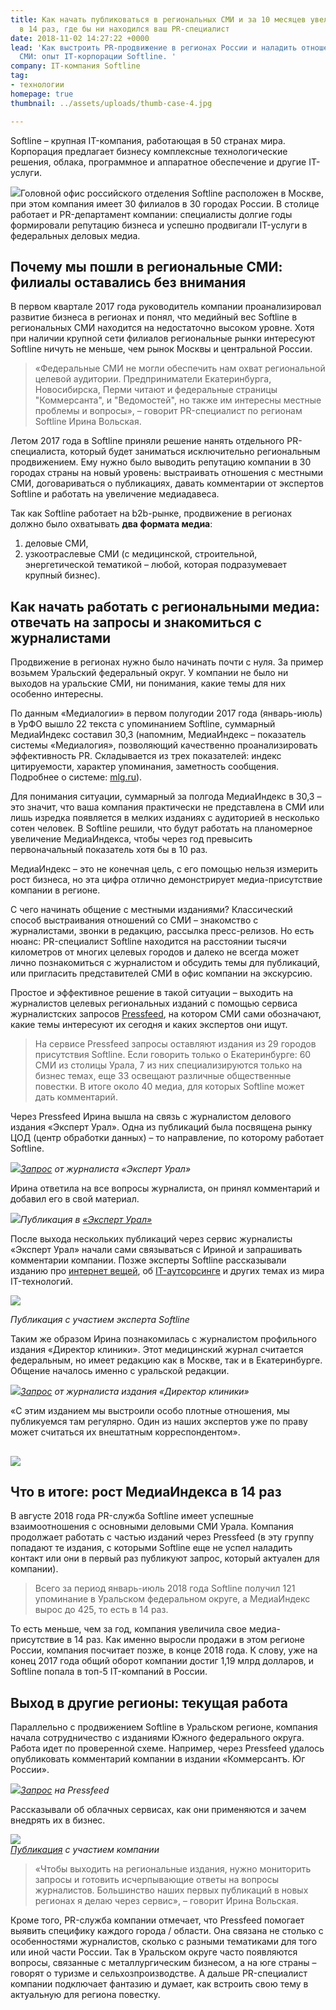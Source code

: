 ```yaml
---
title: Как начать публиковаться в региональных СМИ и за 10 месяцев увеличить МедиаИндекс
  в 14 раз, где бы ни находился ваш PR-специалист
date: 2018-11-02 14:27:22 +0000
lead: 'Как выстроить PR-продвижение в регионах России и наладить отношения с местными
  СМИ: опыт IT-корпорации Softline. '
company: IT-компания Softline
tag:
- технологии
homepage: true
thumbnail: ../assets/uploads/thumb-case-4.jpg

---
```

Softline – крупная IT-компания, работающая в 50 странах мира. Корпорация предлагает бизнесу комплексные технологические решения, облака, программное и аппаратное обеспечение и другие IT-услуги.

![](../assets/uploads/image5-10.png)Головной офис российского отделения Softline расположен в Москве, при этом компания имеет 30 филиалов в 30 городах России. В столице работает и PR-департамент компании: специалисты долгие годы формировали репутацию бизнеса и успешно продвигали IT-услуги в федеральных деловых медиа.

## Почему мы пошли в региональные СМИ: филиалы оставались без внимания

В первом квартале 2017 года руководитель компании проанализировал развитие бизнеса в регионах и понял, что медийный вес Softline в региональных СМИ находится на недостаточно высоком уровне. Хотя при наличии крупной сети филиалов региональные рынки интересуют Softline ничуть не меньше, чем рынок Москвы и центральной России.

> «Федеральные СМИ не могли обеспечить нам охват региональной целевой аудитории. Предприниматели Екатеринбурга, Новосибирска, Перми читают и федеральные страницы "Коммерсанта", и "Ведомостей", но также им интересны местные проблемы и вопросы», – говорит PR-специалист по регионам Softline Ирина Вольская.

Летом 2017 года в Softline приняли решение нанять отдельного PR-специалиста, который будет заниматься исключительно региональным продвижением. Ему нужно было выводить репутацию компании в 30 городах страны на новый уровень: выстраивать отношения с местными СМИ, договариваться о публикациях, давать комментарии от экспертов Softline и работать на увеличение медиадавеса.

Так как Softline работает на b2b-рынке, продвижение в регионах должно было охватывать **два формата медиа**:

1. деловые СМИ,
2. узкоотраслевые СМИ (с медицинской, строительной, энергетической тематикой – любой, которая подразумевает крупный бизнес).

## Как начать работать с региональными медиа: отвечать на запросы и знакомиться с журналистами

Продвижение в регионах нужно было начинать почти с нуля. За пример возьмем Уральский федеральный округ. У компании не было ни выходов на уральские СМИ, ни понимания, какие темы для них особенно интересны.

По данным «Медиалогии» в первом полугодии 2017 года (январь-июль) в УрФО вышло 22 текста с упоминанием Softline, суммарный МедиаИндекс составил 30,3 (напомним, МедиаИндекс – показатель системы «Медиалогия», позволяющий качественно проанализировать эффективность PR. Складывается из трех показателей: индекс цитируемости, характер упоминания, заметность сообщения. Подробнее о системе: [mlg.ru](http://www.mlg.ru/about/technologies/#mediaindex)).

Для понимания ситуации, суммарный за полгода МедиаИндекс в 30,3 – это значит, что ваша компания практически не представлена в СМИ или лишь изредка появляется в мелких изданиях с аудиторией в несколько сотен человек. В Softline решили, что будут работать на планомерное увеличение МедиаИндекса, чтобы через год превысить первоначальный показатель хотя бы в 10 раз.

МедиаИндекс – это не конечная цель, с его помощью нельзя измерить рост бизнеса, но эта цифра отлично демонстрирует медиа-присутствие компании в регионе.

С чего начинать общение с местными изданиями? Классический способ выстраивания отношений со СМИ – знакомство с журналистами, звонки в редакцию, рассылка пресс-релизов. Но есть нюанс: PR-специалист Softline находится на расстоянии тысячи километров от многих целевых городов и далеко не всегда может лично познакомиться с журналистом и обсудить темы для публикаций, или пригласить представителей СМИ в офис компании на экскурсию.

Простое и эффективное решение в такой ситуации – выходить на журналистов целевых региональных изданий с помощью сервиса журналистских запросов [Pressfeed](https://pressfeed.ru/), на котором СМИ сами обозначают, какие темы интересуют их сегодня и каких экспертов они ищут.

> На сервисе Pressfeed запросы оставляют издания из 29 городов присутствия Softline. Если говорить только о Екатеринбурге: 60 СМИ из столицы Урала, 7 из них специализируются только на бизнес темах, еще 33 освещают различные общественные повестки. В итоге около 40 медиа, для которых Softline может дать комментарий.

Через Pressfeed Ирина вышла на связь с журналистом делового издания «Эксперт Урал». Одна из публикаций была посвящена рынку ЦОД (центр обработки данных) – то направление, по которому работает Softline.

![](../assets/uploads/image3-9.png)[_Запрос_](https://pressfeed.ru/query/40685) _от журналиста «Эксперт Урал»_

Ирина ответила на все вопросы журналиста, он принял комментарий и добавил его в свой материал.

![](../assets/uploads/image4-10.png)_Публикация в_ [_«Эксперт Урал»_](http://www.acexpert.ru/archive/nomer-10-759/kakie-nashi-codi.html)

После выхода нескольких публикаций через сервис журналисты «Эксперт Урал» начали сами связываться с Ириной и запрашивать комментарии компании. Позже эксперты Softline рассказывали изданию про [интернет вещей](http://expert.ru/ural/2018/26/intellektualnyie-seti/), об [IT-аутсорсинге](http://expert.ru/ural/2018/22/ostaetsya-zhat-na-knopku/) и других темах из мира IT-технологий.

![](../assets/uploads/image6-11.png)

_Публикация с участием эксперта Softline_

Таким же образом Ирина познакомилась с журналистом профильного издания «Директор клиники». Этот медицинский журнал считается федеральным, но имеет редакцию как в Москве, так и в Екатеринбурге. Общение началось именно с уральской редакции.

![](../assets/uploads/image2-9.png)[_Запрос_](https://pressfeed.ru/query/40048) _от журналиста издания «Директор клиники»_

«С этим изданием мы выстроили особо плотные отношения, мы публикуемся там регулярно. Один из наших экспертов уже по праву может считаться их внештатным корреспондентом».

## ![](../assets/uploads/image7-12.png)

## Что в итоге: рост МедиаИндекса в 14 раз

В августе 2018 года PR-служба Softline имеет успешные взаимоотношения с основными деловыми СМИ Урала. Компания продолжает работать с частью изданий через Pressfeed (в эту группу попадают те издания, с которыми Softline еще не успел наладить контакт или они в первый раз публикуют запрос, который актуален для компании).

> Всего за период январь-июль 2018 года Softline получил 121 упоминание в Уральском федеральном округе, а МедиаИндекс вырос до 425, то есть в 14 раз.

То есть меньше, чем за год, компания увеличила свое медиа-присутствие в 14 раз. Как именно выросли продажи в этом регионе России, компания посчитает позже, в конце 2018 года. К слову, уже на конец 2017 года общий оборот компании достиг 1,19 млрд долларов, и Softline попала в топ-5 IT-компаний в России.

## Выход в другие регионы: текущая работа

Параллельно с продвижением Softline в Уральском регионе, компания начала сотрудничество с изданиями Южного федерального округа. Работа идет по проверенной схеме. Например, через Pressfeed удалось опубликовать комментарий компании в издании «Коммерсантъ. Юг России».

![](../assets/uploads/image1-11.png)[_Запрос_](https://pressfeed.ru/query/42384) _на Pressfeed_

Рассказывали об облачных сервисах, как они применяются и зачем внедрять их в бизнес.

![](../assets/uploads/image8-9.png)  
[_Публикация_](https://www.kommersant.ru/doc/3614570?query=softline) _с участием компании_

> «Чтобы выходить на региональные издания, нужно мониторить запросы и готовить исчерпывающие ответы на вопросы журналистов. Большинство наших первых публикаций в новых регионах я делаю через сервис», – говорит Ирина Вольская.

Кроме того, PR-служба компании отмечает, что Pressfeed помогает выявить специфику каждого города / области. Она связана не столько с особенностями журналистов, сколько с разными тематиками для того или иной части России. Так в Уральском округе часто появляются вопросы, связанные с металлургическим бизнесом, а на юге страны – говорят о туризме и сельхозпроизводстве. А дальше PR-специалист компании подключает фантазию и думает, как встроить свою тему в актуальную для региона повестку.